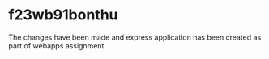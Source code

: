 # f23wb91bonthu
The changes have been made and express application has been created as part of webapps assignment.
